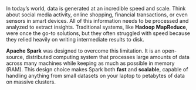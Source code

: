 In today’s world, data is generated at an incredible speed and scale. Think about social media activity, online shopping, financial transactions, or even sensors in smart devices. All of this information needs to be processed and analyzed to extract insights. Traditional systems, like **Hadoop MapReduce**, were once the go-to solutions, but they often struggled with speed because they relied heavily on writing intermediate results to disk.

**Apache Spark** was designed to overcome this limitation. It is an open-source, distributed computing system that processes large amounts of data across many machines while keeping as much as possible in memory (RAM). This design choice makes Spark both **fast** and **scalable**, capable of handling anything from small datasets on your laptop to petabytes of data on massive clusters.
